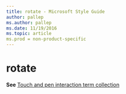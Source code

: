 ```yaml
---
title: rotate - Microsoft Style Guide
author: pallep
ms.author: pallep
ms.date: 11/19/2016
ms.topic: article
ms.prod = non-product-specific
---
```


# rotate

**See** [Touch and pen interaction term collection](/style-guide/a-z-word-list-term-collections/term-collections/touch-pen-interaction-terms)
